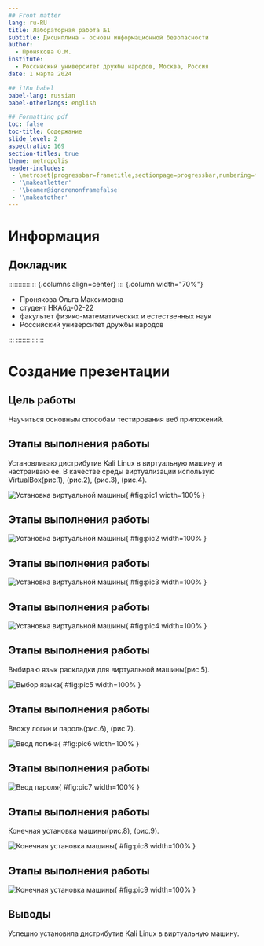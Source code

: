 ```yaml
---
## Front matter
lang: ru-RU
title: Лабораторная работа №1
subtitle: Дисциплина - основы информационной безопасности
author:
  - Пронякова О.М.
institute:
  - Российский университет дружбы народов, Москва, Россия
date: 1 марта 2024

## i18n babel
babel-lang: russian
babel-otherlangs: english

## Formatting pdf
toc: false
toc-title: Содержание
slide_level: 2
aspectratio: 169
section-titles: true
theme: metropolis
header-includes:
 - \metroset{progressbar=frametitle,sectionpage=progressbar,numbering=fraction}
 - '\makeatletter'
 - '\beamer@ignorenonframefalse'
 - '\makeatother'
---
```


# Информация

## Докладчик

:::::::::::::: {.columns align=center}
::: {.column width="70%"}

  * Пронякова Ольга Максимовна
  * студент НКАбд-02-22
  * факультет физико-математических и естественных наук
  * Российский университет дружбы народов

:::
::::::::::::::

# Создание презентации

## Цель работы

Научиться основным способам тестирования веб приложений.

## Этапы выполнения работы

Установливаю дистрибутив Kali Linux в виртуальную машину и настраиваю ее. В качестве среды виртуализации использую VirtualBox(рис.1), (рис.2), (рис.3), (рис.4).

![Установка виртуальной машины](image/pic1.jpeg){ #fig:pic1 width=100% }

## Этапы выполнения работы

![Установка виртуальной машины](image/pic2.jpeg){ #fig:pic2 width=100% }

## Этапы выполнения работы

![Установка виртуальной машины](image/pic3.jpeg){ #fig:pic3 width=100% }

## Этапы выполнения работы

![Установка виртуальной машины](image/pic4.jpeg){ #fig:pic4 width=100% }

## Этапы выполнения работы

Выбираю язык раскладки для виртуальной машины(рис.5).

![Выбор языка](image/pic5.jpeg){ #fig:pic5 width=100% }

## Этапы выполнения работы

Ввожу логин и пароль(рис.6), (рис.7).

![Ввод логина](image/pic6.jpeg){ #fig:pic6 width=100% }

## Этапы выполнения работы

![Ввод пароля](image/pic7.jpeg){ #fig:pic7 width=100% }

## Этапы выполнения работы

Конечная установка машины(рис.8), (рис.9).

![Конечная установка машины](image/pic8.jpeg){ #fig:pic8 width=100% }

## Этапы выполнения работы

![Конечная установка машины](image/pic9.jpeg){ #fig:pic9 width=100% }

## Выводы

Успешно установила дистрибутив Kali Linux в виртуальную машину.





